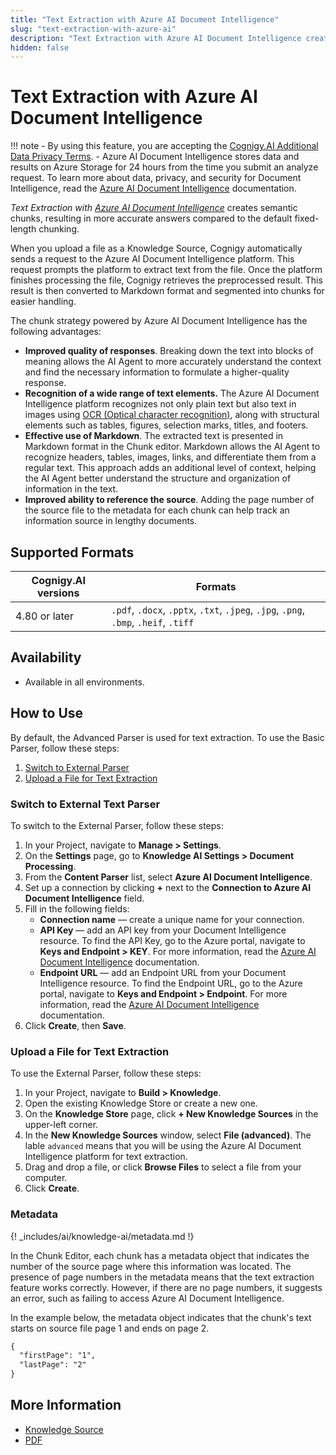 ```yaml
---
title: "Text Extraction with Azure AI Document Intelligence"
slug: "text-extraction-with-azure-ai"
description: "Text Extraction with Azure AI Document Intelligence creates semantic chunks, resulting in more accurate answers compared to the default fixed-length chunking."
hidden: false
---
```


# Text Extraction with Azure AI Document Intelligence

!!! note
    - By using this feature, you are accepting the [Cognigy.AI Additional Data Privacy Terms](https://www.cognigy.com/additional-privacy-terms).
    - Azure AI Document Intelligence stores data and results on Azure Storage for 24 hours from the time you submit an analyze request. To learn more about data, privacy, and security for Document Intelligence, read the [Azure AI Document Intelligence](https://learn.microsoft.com/en-us/legal/cognitive-services/document-intelligence/data-privacy-security) documentation.

_Text Extraction with [Azure AI Document Intelligence](https://learn.microsoft.com/en-us/azure/ai-services/document-intelligence/)_ creates semantic chunks, resulting in more accurate answers compared to the default fixed-length chunking.

When you upload a file as a Knowledge Source,
Cognigy automatically sends a request to the Azure AI Document Intelligence platform.
This request prompts the platform to extract text from the file. Once the platform finishes processing the file, Cognigy retrieves the preprocessed result.
This result is then converted to Markdown format and segmented into chunks for easier handling.

The chunk strategy powered by Azure AI Document Intelligence has the following advantages:

- **Improved quality of responses**. Breaking down the text into blocks of meaning allows the AI Agent to more accurately understand the context and find the necessary information to formulate a higher-quality response.
- **Recognition of a wide range of text elements.** The Azure AI Document Intelligence platform recognizes not only plain text but also text in images using [OCR (Optical character recognition)](https://en.wikipedia.org/wiki/Optical_character_recognition), along with structural elements such as tables, figures, selection marks, titles, and footers.
- **Effective use of Markdown**. The extracted text is presented in Markdown format in the Chunk editor. Markdown allows the AI Agent to recognize headers, tables, images, links, and differentiate them from a regular text. This approach adds an additional level of context, helping the AI Agent better understand the structure and organization of information in the text.
- **Improved ability to reference the source**. Adding the page number of the source file to the metadata for each chunk can help track an information source in lengthy documents.

## Supported Formats

| Cognigy.AI versions | Formats                                                                             |
|---------------------|-------------------------------------------------------------------------------------|
| 4.80 or later       | `.pdf`, `.docx`, `.pptx`, `.txt`, `.jpeg`, `.jpg`, `.png`, `.bmp`, `.heif`, `.tiff` |

## Availability

- Available in all environments.

## How to Use

By default, the Advanced Parser is used for text extraction.
To use the Basic Parser, follow these steps:

1. [Switch to External Parser](#switch-to-external-text-parser)
2. [Upload a File for Text Extraction](#upload-a-file-for-text-extraction)

### Switch to External Text Parser

To switch to the External Parser, follow these steps:

1. In your Project, navigate to **Manage > Settings**.
2. On the **Settings** page, go to **Knowledge AI Settings > Document Processing**.
3. From the **Content Parser** list, select **Azure AI Document Intelligence**.
4. Set up a connection by clicking **+** next to the **Connection to Azure AI Document Intelligence** field.
5. Fill in the following fields:
    - **Connection name** — create a unique name for your connection.
    - **API Key** — add an API key from your Document Intelligence resource. To find the API Key, go to the Azure portal, navigate to **Keys and Endpoint > KEY**. For more information, read the [Azure AI Document Intelligence](https://learn.microsoft.com/en-us/azure/ai-services/document-intelligence/create-document-intelligence-resource?view=doc-intel-4.0.0#get-endpoint-url-and-keys) documentation.
    - **Endpoint URL** — add an Endpoint URL from your Document Intelligence resource. To find the Endpoint URL, go to the Azure portal, navigate to **Keys and Endpoint > Endpoint**. For more information, read the [Azure AI Document Intelligence](https://learn.microsoft.com/en-us/azure/ai-services/document-intelligence/create-document-intelligence-resource?view=doc-intel-4.0.0#get-endpoint-url-and-keys) documentation. 
6. Click **Create**, then **Save**.

### Upload a File for Text Extraction

To use the External Parser, follow these steps:

1. In your Project, navigate to **Build > Knowledge**.
2. Open the existing Knowledge Store or create a new one.
3. On the **Knowledge Store** page, click **+ New Knowledge Sources** in the upper-left corner.
4. In the **New Knowledge Sources** window, select **File (advanced)**. The lable `advanced` means that you will be using the Azure AI Document Intelligence platform for text extraction.
5. Drag and drop a file, or click **Browse Files** to select a file from your computer.
6. Click **Create**.

### Metadata

{! _includes/ai/knowledge-ai/metadata.md !}

In the Chunk Editor, each chunk has a metadata object that indicates the number of the source page where this information was located.
The presence of page numbers in the metadata means that the text extraction feature works correctly. However, if there are no page numbers, it suggests an error, such as failing to access Azure AI Document Intelligence.

In the example below, the metadata object indicates that the chunk's text starts on source file page 1 and ends on page 2.

```txt
{
  "firstPage": "1",
  "lastPage": "2"
}
```

## More Information

- [Knowledge Source](../overview.md#knowledge-source)
- [PDF](../pdf.md)